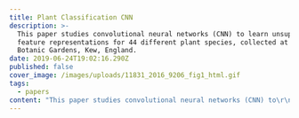```yaml
---
title: Plant Classification CNN
description: >-
  This paper studies convolutional neural networks (CNN) to learn unsupervised
  feature representations for 44 different plant species, collected at the Royal
  Botanic Gardens, Kew, England.
date: 2019-06-24T19:02:16.290Z
published: false
cover_image: /images/uploads/11831_2016_9206_fig1_html.gif
tags:
  - papers
content: "This paper studies convolutional neural networks (CNN) to\r\n\nlearn unsupervised feature representations for 44 different\r\n\nplant species, collected at the Royal Botanic Gardens, Kew,\r\n\nEngland.\n\n\n\nhttps://zenodo.org/record/2629157#.XREZ6ehKiUk"
---
```


